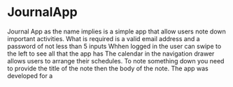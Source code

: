 # JournalApp
Journal App as the name implies is a simple app that allow users note down important activities.
What is required is a valid email address and a password of not less than 5 inputs
Whhen logged in the user can swipe to the left to see all that the app has
The calendar in the navigation drawer allows users to arrange their schedules.
To note something down you need to provide the title of the note then the body of the note.
The app was developed for a 
